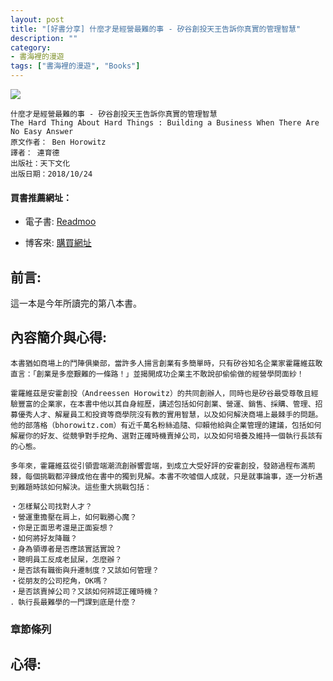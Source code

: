 ```yaml
---
layout: post
title: "[好書分享] 什麼才是經營最難的事 - 矽谷創投天王告訴你真實的管理智慧"
description: ""
category: 
- 書海裡的漫遊
tags: ["書海裡的漫遊", "Books"]
---
```


<div><a href="http://moo.im/a/7adFLM" title="什麼才是經營最難的事"><img src="https://cdn.readmoo.com/cover/hc/ei9noek_210x315.jpg?v=0"></a></div>




```
什麼才是經營最難的事 - 矽谷創投天王告訴你真實的管理智慧
The Hard Thing About Hard Things : Building a Business When There Are No Easy Answer
原文作者： Ben Horowitz  
譯者： 連育德  
出版社：天下文化 
出版日期：2018/10/24
```

#### 買書推薦網址：

- 電子書: [Readmoo](http://moo.im/a/7adFLM)

- 博客來: [購買網址](https://www.books.com.tw/exep/assp.php/kkdailin/products/0010802878?sloc=main&utm_source=kkdailin&utm_medium=ap-books&utm_content=recommend&utm_campaign=ap-202106)


## 前言:

這一本是今年所讀完的第八本書。 







## 內容簡介與心得:

```
本書猶如商場上的鬥陣俱樂部，當許多人揚言創業有多簡單時，只有矽谷知名企業家霍羅維茲敢直言：「創業是多麼艱難的一條路！」並揭開成功企業主不敢說卻偷偷做的經營學問面紗！

霍羅維茲是安霍創投（Andreessen Horowitz）的共同創辦人，同時也是矽谷最受尊敬且經驗豐富的企業家，在本書中他以其自身經歷，講述包括如何創業、營運、銷售、採購、管理、招募優秀人才、解雇員工和投資等商學院沒有教的實用智慧，以及如何解決商場上最棘手的問題。他的部落格（bhorowitz.com）有近千萬名粉絲追隨、仰賴他給與企業管理的建議，包括如何解雇你的好友、從競爭對手挖角、選對正確時機賣掉公司，以及如何培養及維持一個執行長該有的心態。

多年來，霍羅維茲從引領雲端潮流創辦響雲端，到成立大受好評的安霍創投，發跡過程布滿荊棘，每個挑戰都淬鍊成他在書中的獨到見解。本書不吹噓個人成就，只是就事論事，逐一分析遇到難題時該如何解決。這些重大挑戰包括：

‧怎樣幫公司找對人才？
‧營運重擔壓在肩上，如何戰勝心魔？
‧你是正面思考還是正面妄想？
‧如何將好友降職？
‧身為領導者是否應該實話實說？
‧聰明員工反成老鼠屎，怎麼辦？
‧是否該有職銜與升遷制度？又該如何管理？
‧從朋友的公司挖角，OK嗎？
‧是否該賣掉公司？又該如何辨認正確時機？
．執行長最難學的一門課到底是什麼？
```

### 章節條列




## 心得:



